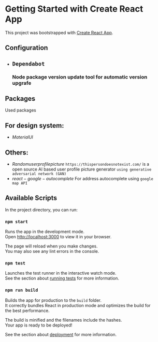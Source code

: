 # Getting Started with Create React App

This project was bootstrapped with [Create React App](https://github.com/facebook/create-react-app).

## Configuration

- ## `Dependabot`
    ### Node package version update tool for automatic version upgrafe

## Packages

Used packages

## For design system:

- $Material UI$

## Others:

- $Random user profile picture$
  `https://thispersondoesnotexist.com/` is a open source AI based user profile picture generator `using generative adversarial network (GAN)`
- $react-google-autocomplete$
  For address autocomplete using `google map API`

## Available Scripts

In the project directory, you can run:

### `npm start`

Runs the app in the development mode.\
Open [http://localhost:3000](http://localhost:3000) to view it in your browser.

The page will reload when you make changes.\
You may also see any lint errors in the console.

### `npm test`

Launches the test runner in the interactive watch mode.\
See the section about [running tests](https://facebook.github.io/create-react-app/docs/running-tests) for more information.

### `npm run build`

Builds the app for production to the `build` folder.\
It correctly bundles React in production mode and optimizes the build for the best performance.

The build is minified and the filenames include the hashes.\
Your app is ready to be deployed!

See the section about [deployment](https://facebook.github.io/create-react-app/docs/deployment) for more information.
